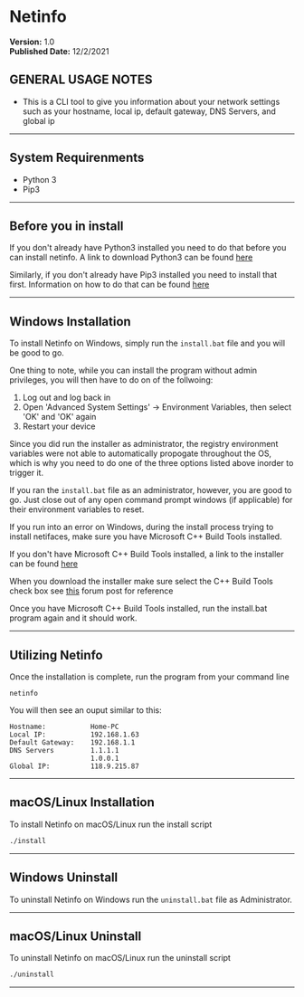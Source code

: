 # Netinfo
**Version:** 1.0<br />
**Published Date:** 12/2/2021

GENERAL USAGE NOTES
----------------------
- This is a CLI tool to give you information about your network settings such as your
hostname, local ip, default gateway, DNS Servers, and global ip

---------

System Requirenments 
----------
- Python 3
- Pip3
________

Before you in install
---------
If you don't already have Python3 installed you need to do that before you can install
netinfo. A link to download Python3 can be found [here](https://www.python.org/downloads/)

Similarly, if you don't already have Pip3 installed you need to install that first. 
Information on how to do that can be found [here](https://pip.pypa.io/en/stable/installation/)
_______

Windows Installation
----------
To install Netinfo on Windows, simply run the ```install.bat``` file 
and you will be good to go.

One thing to note, while you can install the program without admin privileges, you will
then have to do on of the follwoing:

1. Log out and log back in
2. Open 'Advanced System Settings' -> Environment Variables, then select 'OK' and 'OK' again
3. Restart your device

Since you did run the installer as administrator, the registry environment variables were 
not able to automatically propogate throughout the OS, which is why you need to do one of 
the three options listed above inorder to trigger it.

If you ran the ```install.bat``` file as an administrator, however, you are good to go.
Just close out of any open command prompt windows (if applicable) for their environment 
variables to reset.

If you run into an error on Windows, during the install process trying to install netifaces,
make sure you have Microsoft C++ Build Tools installed.  

If you don't have Microsoft C++ Build Tools installed, a link to the installer can be found 
[here](https://visualstudio.microsoft.com/visual-cpp-build-tools/)

When you download the installer make sure select the C++ Build Tools check box
see [this](https://docs.microsoft.com/en-us/answers/questions/136595/error-microsoft-visual-c-140-or-greater-is-require.html) forum post for reference 

Once you have Microsoft C++ Build Tools installed, run the install.bat program again and it
should work.

______

Utilizing Netinfo
----------------------

Once the installation is complete, run the program from your command line

	netinfo

You will then see an ouput similar to this:
```
Hostname:	        Home-PC
Local IP:	        192.168.1.63
Default Gateway:    192.168.1.1
DNS Servers			1.1.1.1
					1.0.0.1
Global IP:	        118.9.215.87
```
_________

macOS/Linux Installation
------------------------

To install Netinfo on macOS/Linux run the install script
```bash
./install
```

------------------------

Windows Uninstall
----------
To uninstall Netinfo on Windows run the ```uninstall.bat``` file as 
Administrator. 

______

macOS/Linux Uninstall
------------------------

To uninstall Netinfo on macOS/Linux run the uninstall script
```bash
./uninstall
```
_______________